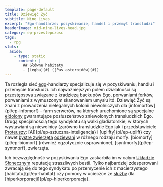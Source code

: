 ```yaml
---
template: page-default
title: Dziewięć Żyć
subtitle: Nine Lives
excerpt: "Ego-handlarze: pozyskiwanie, handel i przemyt transludzi"
headerImage: mid-nine-lives-head.jpg
category: ep-przestepczosc
tags:
  - rpg
slots:
  aside:
    - type: static
      content: |
        ## Główne habitaty
        - [Legba](#) ([Pas asteroidów](#))
---
```

Ta rozległa sieć [ego](#)-handlarzy specjalizuje się w pozyskiwaniu, handlu i przemycie transludzi. Ich najważniejszym polem działalności są przestępstwa związane z kradzieżą backupów Ego, porwaniami [forków](#), porwaniami z wymuszonym skanowaniem umysłu itd. Dziewięć Żyć są znani z prowadzenia nielegalnych kolonii niewolniczych dla [infomorfów]{pl/ep-infomorf} - farm serwerów, na których uruchomione są specjalne [eidolony](#) gwarantujące posłuszeństwo zniewolonych transludzkich Ego. Drugą specjalnością tego syndykatu są walki gladiatorskie, w których wystawiani są niewolnicy (zarówno transludzkie Ego jak i przedstawiciele [Proteuszy](#): [AI]{pl/ep-sztuczna-inteligencja} i [uplifty]{pl/ep-uplift} czy nawet [bystre zwierzęta](#) [odziewani](#) w różnego rodzaju morfy: [biomorfy]{pl/ep-biomorf} (również egzotycznie usprawnione), [syntmorfy]{pl/ep-syntmorf}, zwierzęta.

Ich bezwzględność w pozyskiwaniu Ego zaskarbiła im w całym [Układzie Słonecznym]((#)) reputację straszliwych bestii. Tylko najbardziej zdesperowani zwracają się do tego syndykatu po przemycenie ich z macierzystego [habitatu]{pl/ep-habitat} czy pomocy w ucieczce ze [służby](#) dla [hiperkorporacji]{pl/ep-hiperkorporacja}.
